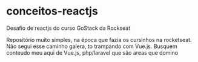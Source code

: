 # conceitos-reactjs
Desafio de reactjs do curso GoStack da Rockseat


Repositório muito simples, na época que fazia os cursinhos na rocketseat. Não segui esse caminho galera, to trampando com Vue.js. Busquem conteudo meu aqui de Vue.js, php/laravel que são areas que domino
